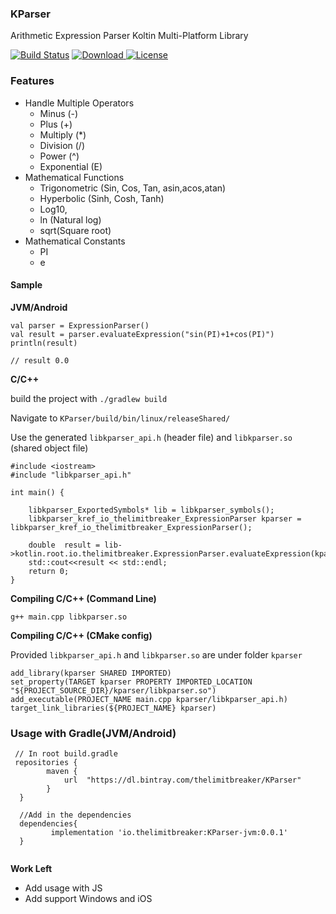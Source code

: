 ### KParser

Arithmetic Expression Parser Koltin Multi-Platform Library

[![Build Status](https://travis-ci.com/theLimitBreaker/KParser.svg?branch=master)](https://travis-ci.com/theLimitBreaker/KParser)
[ ![Download](https://api.bintray.com/packages/kaendagger/KParser/KParser/images/download.svg) ](https://bintray.com/kaendagger/KParser/KParser/_latestVersion)
[![License](https://img.shields.io/badge/License-Apache%202.0-blue.svg)](https://opensource.org/licenses/Apache-2.0)

### Features

- Handle Multiple Operators
    - Minus (-)
    - Plus (+)
    - Multiply (*)
    - Division (/)
    - Power (^)
    - Exponential (E)
- Mathematical Functions
    - Trigonometric (Sin, Cos, Tan, asin,acos,atan)
    - Hyperbolic (Sinh, Cosh, Tanh)
    - Log10, 
    - ln (Natural log)
    - sqrt(Square root)
- Mathematical Constants
    - PI
    - e
    
#### Sample 

**JVM/Android**
```
val parser = ExpressionParser()
val result = parser.evaluateExpression("sin(PI)+1+cos(PI)")
println(result)
        
// result 0.0
```

**C/C++**

build the project with `./gradlew build`

Navigate to `KParser/build/bin/linux/releaseShared/`

Use the generated `libkparser_api.h` (header file) and `libkparser.so` (shared object file)

```
#include <iostream>
#include "libkparser_api.h"

int main() {
    
    libkparser_ExportedSymbols* lib = libkparser_symbols();
    libkparser_kref_io_thelimitbreaker_ExpressionParser kparser = libkparser_kref_io_thelimitbreaker_ExpressionParser();

    double  result = lib->kotlin.root.io.thelimitbreaker.ExpressionParser.evaluateExpression(kparser,"1+sin(PI)+cos(PI)",3);
    std::cout<<result << std::endl;
    return 0;
}
```
**Compiling C/C++ (Command Line)**
```
g++ main.cpp libkparser.so
```

**Compiling C/C++ (CMake config)**

Provided `libkparser_api.h` and `libkparser.so` are under folder `kparser`
```
add_library(kparser SHARED IMPORTED)
set_property(TARGET kparser PROPERTY IMPORTED_LOCATION "${PROJECT_SOURCE_DIR}/kparser/libkparser.so")
add_executable(PROJECT_NAME main.cpp kparser/libkparser_api.h)
target_link_libraries(${PROJECT_NAME} kparser)
```

### Usage with Gradle(JVM/Android)
```
 // In root build.gradle
 repositories {
        maven {
            url  "https://dl.bintray.com/thelimitbreaker/KParser"
        }
  }
  
  //Add in the dependencies
  dependencies{
         implementation 'io.thelimitbreaker:KParser-jvm:0.0.1'
  }
    
```

**Work Left**
- Add usage with JS
- Add support Windows and iOS
